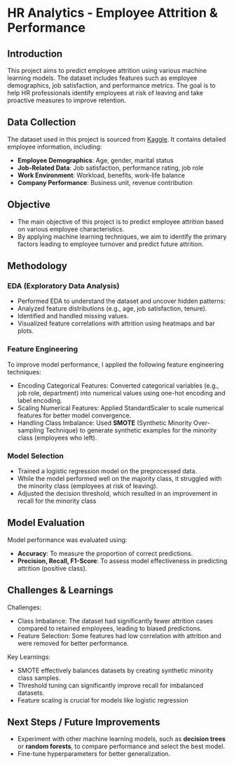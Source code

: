 # **HR Analytics - Employee Attrition & Performance**

## **Introduction**
This project aims to predict employee attrition using various machine learning models. The dataset includes features such as employee demographics, job satisfaction, and performance metrics. The goal is to help HR professionals identify employees at risk of leaving and take proactive measures to improve retention.

## **Data Collection**
The dataset used in this project is sourced from [Kaggle](https://www.kaggle.com/datasets/pavansubhasht/ibm-hr-analytics-attrition-dataset). It contains detailed employee information, including:
- **Employee Demographics**: Age, gender, marital status
- **Job-Related Data**: Job satisfaction, performance rating, job role
- **Work Environment**: Workload, benefits, work-life balance
- **Company Performance**: Business unit, revenue contribution

## **Objective**
- The main objective of this project is to predict employee attrition based on various employee characteristics. 
- By applying machine learning techniques, we aim to identify the primary factors leading to employee turnover and predict future attrition.

## **Methodology**

### **EDA (Exploratory Data Analysis)**
- Performed EDA to understand the dataset and uncover hidden patterns:
- Analyzed feature distributions (e.g., age, job satisfaction, tenure).
- Identified and handled missing values.
- Visualized feature correlations with attrition using heatmaps and bar plots.

### **Feature Engineering**
To improve model performance, I applied the following feature engineering techniques:
- Encoding Categorical Features: Converted categorical variables (e.g., job role, department) into numerical values using one-hot encoding and label encoding.
- Scaling Numerical Features: Applied StandardScaler to scale numerical features for better model convergence.
- Handling Class Imbalance: Used **SMOTE** (Synthetic Minority Over-sampling Technique) to generate synthetic examples for the minority class (employees who left).

### **Model Selection**
 - Trained a logistic regression model on the preprocessed data.
 - While the model performed well on the majority class, it struggled with the minority class (employees at risk of leaving).
 - Adjusted the decision threshold, which resulted in an improvement in recall for the minority class

## **Model Evaluation**
Model performance was evaluated using:
- **Accuracy**: To measure the proportion of correct predictions.
- **Precision, Recall, F1-Score**: To assess model effectiveness in predicting attrition (positive class).

## Challenges & Learnings
Challenges:
- Class Imbalance: The dataset had significantly fewer attrition cases compared to retained employees, leading to biased predictions.
- Feature Selection: Some features had low correlation with attrition and were removed for better performance.

Key Learnings:
- SMOTE effectively balances datasets by creating synthetic minority class samples.
- Threshold tuning can significantly improve recall for imbalanced datasets.
- Feature scaling is crucial for models like logistic regression

## Next Steps / Future Improvements

- Experiment with other machine learning models, such as **decision trees** or **random forests**, to compare performance and select the best model.
- Fine-tune hyperparameters for better generalization.
